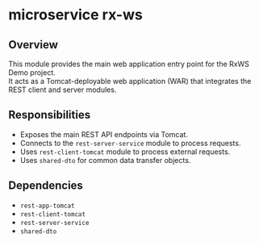 # microservice rx-ws

## Overview
This module provides the main web application entry point for the RxWS Demo project.  
It acts as a Tomcat-deployable web application (WAR) that integrates the REST client and server modules.

## Responsibilities
- Exposes the main REST API endpoints via Tomcat.
- Connects to the `rest-server-service` module to process requests.
- Uses `rest-client-tomcat` module to process external requests.
- Uses `shared-dto` for common data transfer objects.

## Dependencies
- `rest-app-tomcat`
- `rest-client-tomcat`
- `rest-server-service`
- `shared-dto`

